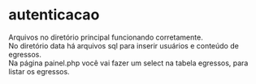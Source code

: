 # autenticacao
Arquivos no diretório principal funcionando corretamente.  
No diretório data há arquivos sql para inserir usuários e conteúdo de egressos.  
Na página painel.php você vai fazer um select na tabela egressos, para listar os egressos.
